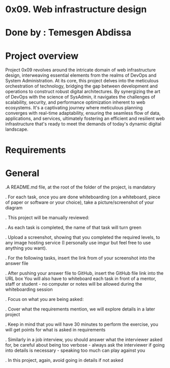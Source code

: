 # 0x09. Web infrastructure design
# Done by : Temesgen Abdissa
# Project overview 
Project 0x09 revolves around the intricate domain of web infrastructure design, interweaving essential elements from the realms of DevOps and System Administration. At its core, this project delves into the meticulous orchestration of technology, bridging the gap between development and operations to construct robust digital architectures. By synergizing the art of DevOps with the science of SysAdmin, it navigates the challenges of scalability, security, and performance optimization inherent to web ecosystems. It's a captivating journey where meticulous planning converges with real-time adaptability, ensuring the seamless flow of data, applications, and services, ultimately fostering an efficient and resilient web infrastructure that's ready to meet the demands of today's dynamic digital landscape.
# Requirements
# General

.A README.md file, at the root of the folder of the project, is mandatory

. For each task, once you are done whiteboarding (on a whiteboard, piece of paper or software or your choice), take a picture/screenshot of your diagram

. This project will be manually reviewed:

. As each task is completed, the name of that task will turn green

. Upload a screenshot, showing that you completed the required levels, to any image hosting service (I personally use imgur but feel free to use anything you want).

. For the following tasks, insert the link from of your screenshot into the answer file

. After pushing your answer file to GitHub, insert the GitHub file link into the URL box
You will also have to whiteboard each task in front of a mentor, staff or student - no computer or notes will be allowed during the whiteboarding session

. Focus on what you are being asked:

. Cover what the requirements mention, we will explore details in a later project

. Keep in mind that you will have 30 minutes to perform the exercise, you will get points for what is asked in requirements

. Similarly in a job interview, you should answer what the interviewer asked for, be careful about being too verbose - always ask the interviewer if going into details 
is necessary - speaking too much can play against you

. In this project, again, avoid going in details if not asked





